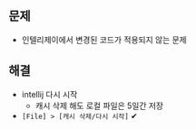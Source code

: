 ## 문제 
- 인텔리제이에서 변경된 코드가 적용되지 않는 문제

## 해결
- intellij 다시 시작
  - 캐시 삭제 해도 로컬 파일은 5일간 저장
- `[File] > [캐시 삭제/다시 시작]` ✔
